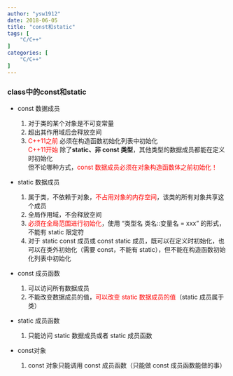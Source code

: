 ```yaml
---
author: "ysw1912"
date: 2018-06-05
title: "const和static"
tags: [
    "C/C++"
]
categories: [
    "C/C++"
]
---
```


### class中的const和static

- const 数据成员
  1. 对于类的某个对象是不可变常量
  2. 超出其作用域后会释放空间
  3. <font color=#ff0000>C++11之前 </font>必须在构造函数初始化列表中初始化  
     <font color=#ff0000>C++11开始 </font>除了**static、非 const 类型**，其他类型的数据成员都能在定义时初始化  
     但不论哪种方式，<font color=#ff0000>const 数据成员必须在对象构造函数体之前初始化！</font>

- static 数据成员
  1. 属于类，不依赖于对象，<font color=#ff0000>不占用对象的内存空间</font>，该类的所有对象共享这个成员
  2. 全局作用域，不会释放空间
  3. <font color=#ff0000>必须在全局范围进行初始化</font>，使用 “类型名 类名::变量名 = xxx” 的形式，不能有 static 限定符
  4. 对于 static const 成员或 const static 成员，既可以在定义时初始化，也可以在类外初始化（需要 const，不能有 static），但不能在构造函数初始化列表中初始化

- const 成员函数
  1. 可以访问所有数据成员
  2. 不能改变数据成员的值，<font color=#ff0000>可以改变 static 数据成员的值</font>（static 成员属于类）

- static 成员函数
  1. 只能访问 static 数据成员或者 static 成员函数

- const对象
  1. const 对象只能调用 const 成员函数（只能做 const 成员函数能做的事）
